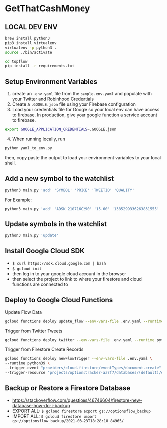 # GetThatCashMoney


## LOCAL DEV ENV

```sh
brew install python3
pip3 install virtualenv
virtualenv -p python3 .
source ./bin/activate

cd topflow
pip install -r requirements.txt
```


## Setup Environment Variables
1. create an `.env.yaml` file from the `sample.env.yaml` and populate with your Twitter and Robinhood Credentials
2. Create a `.GOOGLE.json` file using your Firebase configuration
3. Load your credentials file for Google so your local env can have access to firebase.  In production, give your google function a service account to firebase.
```sh
export GOOGLE_APPLICATION_CREDENTIALS=.GOOGLE.json
```

4. When running locally, run 

```sh
python yaml_to_env.py
``` 

then, copy paste the output to load your environment variables to your local shell.

## Add a new symbol to the watchlist
```sh
python3 main.py 'add' 'SYMBOL' 'PRICE' 'TWEETID' 'QUALITY' 
```

For Example: 
```sh
python3 main.py 'add' 'ADSK 210716C290' '15.60' '1385299336263831555' '3'
```

## Update symbols in the watchlist
```sh
python3 main.py 'update'
```

## Install Google Cloud SDK
- ```$ curl https://sdk.cloud.google.com | bash```
- ```$ gcloud init```
- then log in to your google cloud account in the browser
- then select the project to link to where your firestore and cloud functions are connected to

## Deploy to Google Cloud Functions

Update Flow Data
```sh
gcloud functions deploy update_flow --env-vars-file .env.yaml --runtime python38 --trigger-http 
```

Trigger from Twitter Tweets
```sh
gcloud functions deploy twitter --env-vars-file .env.yaml --runtime python38 --trigger-http --allow-unauthenticated 
```

Trigger from Firestore Create Records
```sh
gcloud functions deploy newFlowTrigger --env-vars-file .env.yaml \
--runtime python39 \
--trigger-event "providers/cloud.firestore/eventTypes/document.create" \
--trigger-resource "projects/optionstracker-aa7f7/databases/(default)/documents/users/{userid}/journal/{symbol}"
```

## Backup or Restore a Firestore Database
- https://stackoverflow.com/questions/46746604/firestore-new-database-how-do-i-backup
-   EXPORT ALL: ```$ gcloud firestore export gs://optionsflow_backup ```
-   IMPORT ALL: ```$ gcloud firestore import gs://optionsflow_backup/2021-03-23T18:28:18_84965/ ```



